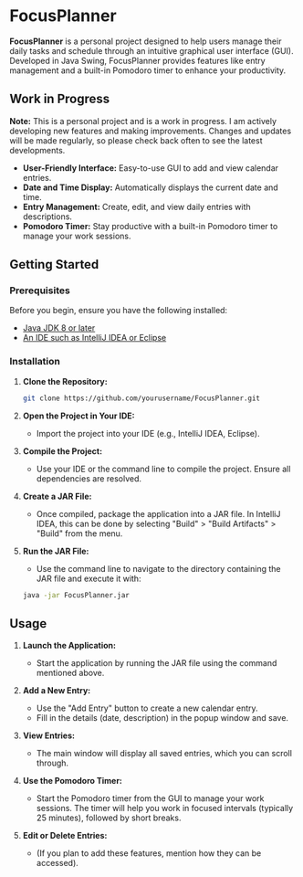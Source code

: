 # FocusPlanner

**FocusPlanner** is a personal project designed to help users manage their daily tasks and schedule through an intuitive graphical user interface (GUI). Developed in Java Swing, FocusPlanner provides features like entry management and a built-in Pomodoro timer to enhance your productivity.

## Work in Progress

**Note:** This is a personal project and is a work in progress. I am actively developing new features and making improvements. Changes and updates will be made regularly, so please check back often to see the latest developments.
- **User-Friendly Interface:** Easy-to-use GUI to add and view calendar entries.
- **Date and Time Display:** Automatically displays the current date and time.
- **Entry Management:** Create, edit, and view daily entries with descriptions.
- **Pomodoro Timer:** Stay productive with a built-in Pomodoro timer to manage your work sessions.

## Getting Started

### Prerequisites

Before you begin, ensure you have the following installed:

- [Java JDK 8 or later](https://www.oracle.com/java/technologies/javase-jdk11-downloads.html)
- [An IDE such as IntelliJ IDEA or Eclipse](https://www.jetbrains.com/idea/download/)

### Installation

1. **Clone the Repository:**
   ```bash
   git clone https://github.com/yourusername/FocusPlanner.git
   
2. **Open the Project in Your IDE:**
   - Import the project into your IDE (e.g., IntelliJ IDEA, Eclipse).

3. **Compile the Project:**
   - Use your IDE or the command line to compile the project. Ensure all dependencies are resolved.
  
4. **Create a JAR File:**
   - Once compiled, package the application into a JAR file. In IntelliJ IDEA, this can be done by selecting "Build" > "Build Artifacts" > "Build" from the menu.

5. **Run the JAR File:**
   - Use the command line to navigate to the directory containing the JAR file and execute it with:
   ```bash
   java -jar FocusPlanner.jar

## Usage

1. **Launch the Application:**
   - Start the application by running the JAR file using the command mentioned above.

2. **Add a New Entry:**
   - Use the "Add Entry" button to create a new calendar entry.
   - Fill in the details (date, description) in the popup window and save.

3. **View Entries:**
   - The main window will display all saved entries, which you can scroll through.

4. **Use the Pomodoro Timer:**
   - Start the Pomodoro timer from the GUI to manage your work sessions. The timer will help you work in focused intervals (typically 25 minutes), followed by short breaks.

5. **Edit or Delete Entries:**
   - (If you plan to add these features, mention how they can be accessed).




   
